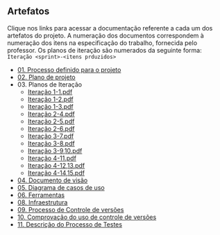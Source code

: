 ﻿## Artefatos
Clique nos links para acessar a documentação referente a cada um
dos artefatos do projeto. A numeração dos documentos correspondem
à numeração dos itens na especificação do trabalho, fornecida pelo
professor. Os planos de iteração são numerados da seguinte forma:<br/>
`Iteração <sprint>-<itens prduzidos>`
* [01. Processo definido para o projeto](https://github.com/Aendur/engsw-2-2019/blob/master/01.%20Processo%20definido%20para%20o%20projeto/Project%20Defined%20Process.pdf)
* [02. Plano de projeto](https://github.com/Aendur/engsw-2-2019/blob/master/02.%20Plano%20de%20projeto/Plano%20de%20projeto.pdf)
* 03\. Planos de Iteração
    * [Iteração 1-1.pdf](https://github.com/Aendur/engsw-2-2019/blob/master/03.%20Planos%20de%20itera%C3%A7%C3%A3o/Itera%C3%A7%C3%A3o%201-1.pdf)
    * [Iteração 1-2.pdf](https://github.com/Aendur/engsw-2-2019/blob/master/03.%20Planos%20de%20itera%C3%A7%C3%A3o/Itera%C3%A7%C3%A3o%201-2.pdf)
    * [Iteração 1-3.pdf](https://github.com/Aendur/engsw-2-2019/blob/master/03.%20Planos%20de%20itera%C3%A7%C3%A3o/Itera%C3%A7%C3%A3o%201-3.pdf)
    * [Iteração 2-4.pdf](https://github.com/Aendur/engsw-2-2019/blob/master/03.%20Planos%20de%20itera%C3%A7%C3%A3o/Itera%C3%A7%C3%A3o%202-4.pdf)
    * [Iteração 2-5.pdf](https://github.com/Aendur/engsw-2-2019/blob/master/03.%20Planos%20de%20itera%C3%A7%C3%A3o/Itera%C3%A7%C3%A3o%202-5.pdf)
    * [Iteração 2-6.pdf](https://github.com/Aendur/engsw-2-2019/blob/master/03.%20Planos%20de%20itera%C3%A7%C3%A3o/Itera%C3%A7%C3%A3o%202-6.pdf)
    * [Iteração 3-7.pdf](https://github.com/Aendur/engsw-2-2019/blob/master/03.%20Planos%20de%20itera%C3%A7%C3%A3o/Itera%C3%A7%C3%A3o%203-7.pdf)
    * [Iteração 3-8.pdf](https://github.com/Aendur/engsw-2-2019/blob/master/03.%20Planos%20de%20itera%C3%A7%C3%A3o/Itera%C3%A7%C3%A3o%203-8.pdf)
    * [Iteração 3-9,10.pdf](https://github.com/Aendur/engsw-2-2019/blob/master/03.%20Planos%20de%20itera%C3%A7%C3%A3o/Itera%C3%A7%C3%A3o%203-9,10.pdf)
    * [Iteração 4-11.pdf](https://github.com/Aendur/engsw-2-2019/blob/master/03.%20Planos%20de%20itera%C3%A7%C3%A3o/Itera%C3%A7%C3%A3o%204-11.pdf)
    * [Iteração 4-12,13.pdf](https://github.com/Aendur/engsw-2-2019/blob/master/03.%20Planos%20de%20itera%C3%A7%C3%A3o/Itera%C3%A7%C3%A3o%204-12,13.pdf)
    * [Iteração 4-14,15.pdf](https://github.com/Aendur/engsw-2-2019/blob/master/03.%20Planos%20de%20itera%C3%A7%C3%A3o/Itera%C3%A7%C3%A3o%204-14,15.pdf)
* [04. Documento de visão](https://github.com/Aendur/engsw-2-2019/blob/master/04.%20Documento%20de%20vis%C3%A3o/Documento%20de%20vis%C3%A3o.pdf)
* [05. Diagrama de casos de uso](https://github.com/Aendur/engsw-2-2019/blob/master/05.%20Diagrama%20de%20casos%20de%20uso/Diagrama%20de%20casos%20de%20uso.pdf)
* [06. Ferramentas](https://github.com/Aendur/engsw-2-2019/blob/master/06.%20Ferramentas/Ferramentas.pdf)
* [08. Infraestrutura](https://github.com/Aendur/engsw-2-2019/blob/master/08.%20Infraestrutura/Infraestrutura.pdf)
* [09. Processo de Controle de versões](https://github.com/Aendur/engsw-2-2019/blob/master/09.%20Processo%20de%20Controle%20de%20versões/Controle%20de%20versões.pdf)
* [10. Comprovação do uso de controle de versões](https://github.com/Aendur/engsw-2-2019/blob/master/10.%20Comprova%C3%A7%C3%A3o%20do%20uso%20de%20controle%20de%20versões/Controle%20de%20versões%20-%20comprova%C3%A7%C3%A3o.pdf)
* [11. Descrição do Processo de Testes](https://github.com/Aendur/engsw-2-2019/blob/master/11.%20Descri%C3%A7%C3%A3o%20do%20Processo%20de%20Testes/Descri%C3%A7%C3%A3o%20do%20Processo%20de%20Testes%20Adotado.pdf)
